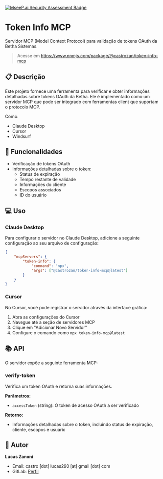 [![MseeP.ai Security Assessment Badge](https://mseep.net/pr/castrozan-token-info-mcp-badge.png)](https://mseep.ai/app/castrozan-token-info-mcp)

# Token Info MCP

Servidor MCP (Model Context Protocol) para validação de tokens OAuth da Betha Sistemas.

> Acesse em https://www.npmjs.com/package/@castrozan/token-info-mcp

## 📋 Descrição

Este projeto fornece uma ferramenta para verificar e obter informações detalhadas sobre tokens OAuth da Betha.
Ele é implementado como um servidor MCP que pode ser integrado com ferramentas client que suportam o protocolo MCP.

Como:

- Claude Desktop
- Cursor
- Windsurf

## 🚀 Funcionalidades

- Verificação de tokens OAuth
- Informações detalhadas sobre o token:
    - Status de expiração
    - Tempo restante de validade
    - Informações do cliente
    - Escopos associados
    - ID do usuário

## 💻 Uso

### Claude Desktop

Para configurar o servidor no Claude Desktop, adicione a seguinte configuração ao seu arquivo de configuração:

```json
{
    "mcpServers": {
        "token-info": {
            "command": "npx",
            "args": ["@castrozan/token-info-mcp@latest"]
        }
    }
}
```

### Cursor

No Cursor, você pode registrar o servidor através da interface gráfica:

1. Abra as configurações do Cursor
2. Navegue até a seção de servidores MCP
3. Clique em "Adicionar Novo Servidor"
4. Configure o comando como `npx token-info-mcp@latest`

## 📚 API

O servidor expõe a seguinte ferramenta MCP:

### verify-token

Verifica um token OAuth e retorna suas informações.

**Parâmetros:**

- `accessToken` (string): O token de acesso OAuth a ser verificado

**Retorno:**

- Informações detalhadas sobre o token, incluindo status de expiração, cliente, escopos e usuário

## 👥 Autor

**Lucas Zanoni**

- Email: castro [dot] lucas290 [at] gmail [dot] com
- GitLab: [Perfil](https://github.com/Castrozan)
